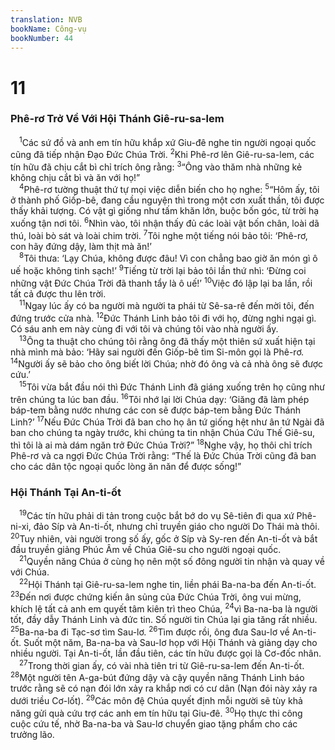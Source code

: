 ```yaml
---
translation: NVB
bookName: Công-vụ 
bookNumber: 44
---
```


<div class="title"><h1>11</h1><h3>Phê-rơ Trở Về Với Hội Thánh Giê-ru-sa-lem </h3></div>
<span class="verse cong_11_1"> <sup>1</sup>Các sứ đồ và anh em tín hữu khắp xứ Giu-đê nghe tin người ngoại quốc cũng đã tiếp nhận Đạo Đức Chúa Trời. </span>
<span class="verse cong_11_2"><sup>2</sup>Khi Phê-rơ lên Giê-ru-sa-lem, các tín hữu đã chịu cắt bì chỉ trích ông rằng: </span>
<span class="verse cong_11_3"><sup>3</sup>“Ông vào thăm nhà những kẻ không chịu cắt bì và ăn với họ!” <br/></span>
<span class="verse cong_11_4"> <sup>4</sup>Phê-rơ tường thuật thứ tự mọi việc diễn biến cho họ nghe: </span>
<span class="verse cong_11_5"><sup>5</sup>“Hôm ấy, tôi ở thành phố Giốp-bê, đang cầu nguyện thì trong một cơn xuất thần, tôi được thấy khải tượng. Có vật gì giống như tấm khăn lớn, buộc bốn góc, từ trời hạ xuống tận nơi tôi. </span>
<span class="verse cong_11_6"><sup>6</sup>Nhìn vào, tôi nhận thấy đủ các loài vật bốn chân, loài dã thú, loài bò sát và loài chim trời. </span>
<span class="verse cong_11_7"><sup>7</sup>Tôi nghe một tiếng nói bảo tôi: ‘Phê-rơ, con hãy đứng dậy, làm thịt mà ăn!’ <br/></span>
<span class="verse cong_11_8"> <sup>8</sup>Tôi thưa: ‘Lạy Chúa, không được đâu! Vì con chẳng bao giờ ăn món gì ô uế hoặc không tinh sạch!’ </span>
<span class="verse cong_11_9"><sup>9</sup>Tiếng từ trời lại bảo tôi lần thứ nhì: ‘Đừng coi những vật Đức Chúa Trời đã thanh tẩy là ô uế!’ </span>
<span class="verse cong_11_10"><sup>10</sup>Việc đó lập lại ba lần, rồi tất cả được thu lên trời. <br/></span>
<span class="verse cong_11_11"> <sup>11</sup>Ngay lúc ấy có ba người mà người ta phái từ Sê-sa-rê đến mời tôi, đến đứng trước cửa nhà. </span>
<span class="verse cong_11_12"><sup>12</sup>Đức Thánh Linh bảo tôi đi với họ, đừng nghi ngại gì. Có sáu anh em này cùng đi với tôi và chúng tôi vào nhà người ấy. <br/></span>
<span class="verse cong_11_13"> <sup>13</sup>Ông ta thuật cho chúng tôi rằng ông đã thấy một thiên sứ xuất hiện tại nhà mình mà bảo: ‘Hãy sai người đến Giốp-bê tìm Si-môn gọi là Phê-rơ. </span>
<span class="verse cong_11_14"><sup>14</sup>Người ấy sẽ bảo cho ông biết lời Chúa; nhờ đó ông và cả nhà ông sẽ được cứu.’ <br/></span>
<span class="verse cong_11_15"> <sup>15</sup>Tôi vừa bắt đầu nói thì Đức Thánh Linh đã giáng xuống trên họ cũng như trên chúng ta lúc ban đầu. </span>
<span class="verse cong_11_16"><sup>16</sup>Tôi nhớ lại lời Chúa dạy: ‘Giăng đã làm phép báp-tem bằng nước nhưng các con sẽ được báp-tem bằng Đức Thánh Linh?’ </span>
<span class="verse cong_11_17"><sup>17</sup>Nếu Đức Chúa Trời đã ban cho họ ân tứ giống hệt như ân tứ Ngài đã ban cho chúng ta ngày trước, khi chúng ta tin nhận Chúa Cứu Thế Giê-su, thì tôi là ai mà dám ngăn trở Đức Chúa Trời?” </span>
<span class="verse cong_11_18"><sup>18</sup>Nghe vậy, họ thôi chỉ trích Phê-rơ và ca ngợi Đức Chúa Trời rằng: “Thế là Đức Chúa Trời cũng đã ban cho các dân tộc ngoại quốc lòng ăn năn để được sống!” <br/></span>
<div class="title"><h3>Hội Thánh Tại An-ti-ốt </h3></div>
<span class="verse cong_11_19"> <sup>19</sup>Các tín hữu phải di tản trong cuộc bắt bớ do vụ Sê-tiên đi qua xứ Phê-ni-xi, đảo Síp và An-ti-ốt, nhưng chỉ truyền giáo cho người Do Thái mà thôi. </span>
<span class="verse cong_11_20"><sup>20</sup>Tuy nhiên, vài người trong số ấy, gốc ở Síp và Sy-ren đến An-ti-ốt và bắt đầu truyền giảng Phúc Âm về Chúa Giê-su cho người ngoại quốc. <br/></span>
<span class="verse cong_11_21"> <sup>21</sup>Quyền năng Chúa ở cùng họ nên một số đông người tin nhận và quay về với Chúa. <br/></span>
<span class="verse cong_11_22"> <sup>22</sup>Hội Thánh tại Giê-ru-sa-lem nghe tin, liền phái Ba-na-ba đến An-ti-ốt. </span>
<span class="verse cong_11_23"><sup>23</sup>Đến nơi được chứng kiến ân sủng của Đức Chúa Trời, ông vui mừng, khích lệ tất cả anh em quyết tâm kiên trì theo Chúa, </span>
<span class="verse cong_11_24"><sup>24</sup>vì Ba-na-ba là người tốt, đầy dẫy Thánh Linh và đức tin. Số người tin Chúa lại gia tăng rất nhiều. </span>
<span class="verse cong_11_25"><sup>25</sup>Ba-na-ba đi Tạc-sơ tìm Sau-lơ. </span>
<span class="verse cong_11_26"><sup>26</sup>Tìm được rồi, ông đưa Sau-lơ về An-ti-ốt. Suốt một năm, Ba-na-ba và Sau-lơ họp với Hội Thánh và giảng dạy cho nhiều người. Tại An-ti-ốt, lần đầu tiên, các tín hữu được gọi là Cơ-đốc nhân. <br/></span>
<span class="verse cong_11_27"> <sup>27</sup>Trong thời gian ấy, có vài nhà tiên tri từ Giê-ru-sa-lem đến An-ti-ốt. </span>
<span class="verse cong_11_28"><sup>28</sup>Một người tên A-ga-bút đứng dậy và cậy quyền năng Thánh Linh báo trước rằng sẽ có nạn đói lớn xảy ra khắp nơi có cư dân (Nạn đói này xảy ra dưới triều Cơ-lốt). </span>
<span class="verse cong_11_29"><sup>29</sup>Các môn đệ Chúa quyết định mỗi người sẽ tùy khả năng gửi quà cứu trợ các anh em tín hữu tại Giu-đê. </span>
<span class="verse cong_11_30"><sup>30</sup>Họ thực thi công cuộc cứu tế, nhờ Ba-na-ba và Sau-lơ chuyển giao tặng phẩm cho các trưởng lão. <br/></span>
